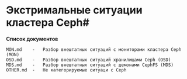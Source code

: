 # Экстримальные ситуации кластера Ceph#

**Список документов**

	MON.md    -   Разбор внештатных ситуаций с мониторами кластера Ceph (MON)
	OSD.md    -   Разбор внештатных ситуаций хранилищами Ceph (OSD)
	MDS.md    -   Разбор внештатных ситуаций с демонами CephFS (MDS)
	OTHER.md  -   Не категорируемые ситуаци с Ceph
